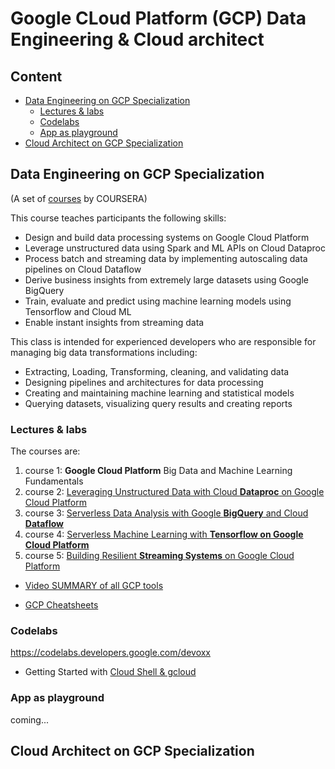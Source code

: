 # Google CLoud Platform (GCP) Data Engineering & Cloud architect

## Content

* [Data Engineering on GCP Specialization](#data-engineering-on-google-cloud-platform-specialization)
    * [Lectures &amp; labs](#lectures--labs)
    * [Codelabs](#codelabs)
    * [App as playground](#app-as-playground)
* [Cloud Architect on GCP Specialization](#cloud-architect-on-google-cloud-platform)


## Data Engineering on GCP Specialization


(A set of [courses](https://www.coursera.org/specializations/gcp-data-machine-learning) by COURSERA)

This course teaches participants the following skills:

* Design and build data processing systems on Google Cloud Platform
* Leverage unstructured data using Spark and ML APIs on Cloud Dataproc
* Process batch and streaming data by implementing autoscaling data pipelines on Cloud Dataflow
* Derive business insights from extremely large datasets using Google BigQuery
* Train, evaluate and predict using machine learning models using Tensorflow and Cloud ML
* Enable instant insights from streaming data



This class is intended for experienced developers who are responsible for managing big data transformations including:

* Extracting, Loading, Transforming, cleaning, and validating data
* Designing pipelines and architectures for data processing
* Creating and maintaining machine learning and statistical models
* Querying datasets, visualizing query results and creating reports


### Lectures & labs

The courses are:

1.  course 1: **Google Cloud Platform** Big Data and Machine Learning Fundamentals
1.  course 2: [Leveraging Unstructured Data with Cloud **Dataproc** on Google Cloud Platform](./Dataflow.md)
1.  course 3: [Serverless Data Analysis with Google **BigQuery** and Cloud **Dataflow**](./BigQuery.md)
1.  course 4: [Serverless Machine Learning with **Tensorflow on Google Cloud Platform**](./ML_on_GCP_with_Datalab_and_TensorFlow.md)
1.  course 5: [Building Resilient **Streaming Systems** on Google Cloud Platform](./streaming_pipelines_on_GCP.md)



* [Video SUMMARY of all GCP tools](https://www.coursera.org/learn/building-resilient-streaming-systems-gcp/lecture/YUGGw/summary-of-data-engineering-on-gcp-specialization)

* [GCP Cheatsheets](./GCP_cheatsheets.md)


### Codelabs

https://codelabs.developers.google.com/devoxx

* Getting Started with [Cloud Shell & gcloud](https://codelabs.developers.google.com/codelabs/cloud-shell)


### App as playground

coming...

## Cloud Architect on GCP Specialization

